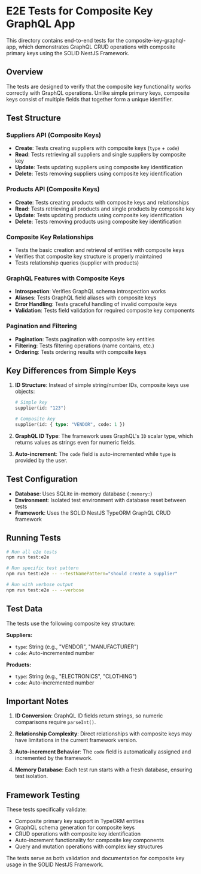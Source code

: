 # E2E Tests for Composite Key GraphQL App

This directory contains end-to-end tests for the composite-key-graphql-app, which demonstrates GraphQL CRUD operations with composite primary keys using the SOLID NestJS Framework.

## Overview

The tests are designed to verify that the composite key functionality works correctly with GraphQL operations. Unlike simple primary keys, composite keys consist of multiple fields that together form a unique identifier.

## Test Structure

### Suppliers API (Composite Keys)

- **Create**: Tests creating suppliers with composite keys (`type` + `code`)
- **Read**: Tests retrieving all suppliers and single suppliers by composite key
- **Update**: Tests updating suppliers using composite key identification
- **Delete**: Tests removing suppliers using composite key identification

### Products API (Composite Keys)

- **Create**: Tests creating products with composite keys and relationships
- **Read**: Tests retrieving all products and single products by composite key
- **Update**: Tests updating products using composite key identification
- **Delete**: Tests removing products using composite key identification

### Composite Key Relationships

- Tests the basic creation and retrieval of entities with composite keys
- Verifies that composite key structure is properly maintained
- Tests relationship queries (supplier with products)

### GraphQL Features with Composite Keys

- **Introspection**: Verifies GraphQL schema introspection works
- **Aliases**: Tests GraphQL field aliases with composite keys
- **Error Handling**: Tests graceful handling of invalid composite keys
- **Validation**: Tests field validation for required composite key components

### Pagination and Filtering

- **Pagination**: Tests pagination with composite key entities
- **Filtering**: Tests filtering operations (name contains, etc.)
- **Ordering**: Tests ordering results with composite keys

## Key Differences from Simple Keys

1. **ID Structure**: Instead of simple string/number IDs, composite keys use objects:

   ```graphql
   # Simple key
   supplier(id: "123")

   # Composite key
   supplier(id: { type: "VENDOR", code: 1 })
   ```

2. **GraphQL ID Type**: The framework uses GraphQL's `ID` scalar type, which returns values as strings even for numeric fields.

3. **Auto-increment**: The `code` field is auto-incremented while `type` is provided by the user.

## Test Configuration

- **Database**: Uses SQLite in-memory database (`:memory:`)
- **Environment**: Isolated test environment with database reset between tests
- **Framework**: Uses the SOLID NestJS TypeORM GraphQL CRUD framework

## Running Tests

```bash
# Run all e2e tests
npm run test:e2e

# Run specific test pattern
npm run test:e2e -- --testNamePattern="should create a supplier"

# Run with verbose output
npm run test:e2e -- --verbose
```

## Test Data

The tests use the following composite key structure:

**Suppliers:**

- `type`: String (e.g., "VENDOR", "MANUFACTURER")
- `code`: Auto-incremented number

**Products:**

- `type`: String (e.g., "ELECTRONICS", "CLOTHING")
- `code`: Auto-incremented number

## Important Notes

1. **ID Conversion**: GraphQL ID fields return strings, so numeric comparisons require `parseInt()`.

2. **Relationship Complexity**: Direct relationships with composite keys may have limitations in the current framework version.

3. **Auto-increment Behavior**: The `code` field is automatically assigned and incremented by the framework.

4. **Memory Database**: Each test run starts with a fresh database, ensuring test isolation.

## Framework Testing

These tests specifically validate:

- Composite primary key support in TypeORM entities
- GraphQL schema generation for composite keys
- CRUD operations with composite key identification
- Auto-increment functionality for composite key components
- Query and mutation operations with complex key structures

The tests serve as both validation and documentation for composite key usage in the SOLID NestJS Framework.

